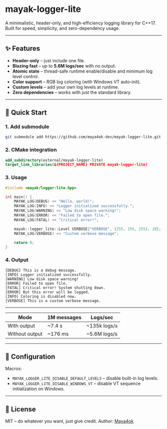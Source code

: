 # mayak-logger-lite

A minimalistic, header-only, and high-efficiency logging library for C++17.  
Built for speed, simplicity, and zero-dependency usage.

---

## ✨ Features
- **Header-only** – just include one file.
- **Blazing fast** – up to **5.6M logs/sec** with no output.
- **Atomic state** – thread-safe runtime enable/disable and minimum log level control.
- **Color support** – RGB log coloring (with Windows VT auto-init).
- **Custom levels** – add your own log levels at runtime.
- **Zero dependencies** – works with just the standard library.

---

## 🚀 Quick Start

### 1. Add submodule
```bash
git submodule add https://github.com/maya4ok-dev/mayak-logger-lite.git external/mayak-logger-lite
```

### 2. CMake integration
```cmake
add_subdirectory(external/mayak-logger-lite)
target_link_libraries(&{PROJECT_NAME} PRIVATE mayak-logger-lite)
```

### 3. Usage
```cpp
#include <mayak/logger-lite.hpp>

int main() {
    MAYAK_LOG(DEBUG) << "Hello, world!";
    MAYAK_LOG(INFO) << "Logger initialized successfully.";
    MAYAK_LOG(WARNING) << "Low disk space warning!";
    MAYAK_LOG(ERROR) << "Failed to open file.";
    MAYAK_LOG(FATAL) << "Critical error!";

    mayak::logger_lite::Level VERBOSE{"VERBOSE", {255, 255, 255}, 10};
    MAYAK_LOG(VERBOSE) << "Custom verbose message";

    return 0;
}
```

### 4. Output
```log
[DEBUG] This is a debug message.
[INFO] Logger initialized successfully.
[WARNING] Low disk space warning!
[ERROR] Failed to open file.
[FATAL] Critical error! System shutting down.
[ERROR] But this error will be logged.
[INFO] Coloring is disabled now.
[VERBOSE] This is a custom verbose message.
```

---


| Mode           | 1M messages | Logs/sec      |
| -------------- | ----------- | ------------- |
| With output    | \~7.4 s     | \~135k logs/s |
| Without output | \~176 ms    | \~5.6M logs/s |

---

## 🔧 Configuration

Macros:

* `MAYAK_LOGGER_LITE_DISABLE_DEFAULT_LEVELS` – disable built-in log levels.
* `MAYAK_LOGGER_LITE_DISABLE_WINDOWS_VT` – disable VT sequence initialization on Windows.

---

## 📜 License

MIT – do whatever you want, just give credit.
Author: [Maya4ok](https://github.com/maya4ok-dev)